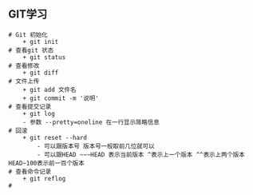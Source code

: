 ## GIT学习
	# Git 初始化
		+ git init 
	# 查看git 状态
 		+ git status
	# 查看修改
		+ git diff 
	# 文件上传
		+ git add 文件名
		+ git commit -m '说明'
	# 查看提交记录
		+ git log 
		- 参数 --pretty=oneline 在一行显示简略信息
	# 回滚 
		+ git reset --hard 
			- 可以跟版本号 版本号一般取前几位就可以
			- 可以跟HEAD ~~~HEAD 表示当前版本 ^表示上一个版本 ^^表示上两个版本 HEAD~100表示前一百个版本
	# 查看命令记录
		+ git reflog
	#
